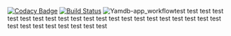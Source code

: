 [![Codacy Badge](https://api.codacy.com/project/badge/Grade/be2c7b20c1f54cd8beafaf3330dc4e59)](https://app.codacy.com/gh/aleksandrtikhonov/api_yamdb?utm_source=github.com&utm_medium=referral&utm_content=aleksandrtikhonov/api_yamdb&utm_campaign=Badge_Grade_Settings)
[![Build Status](https://travis-ci.com/aleksandrtikhonov/api_yamdb.svg?branch=master)](https://travis-ci.com/aleksandrtikhonov/api_yamdb)
![Yamdb-app_workflow](https://github.com/aleksandrtikhonov/yamdb_final/workflows/Yamdb-app_workflow/badge.svg)test
test
test
test
test
test
test
test
test
test
test
test
test
test
test
test
test
test
test
test
test
test
test
test
test
test
test
test
test
